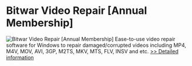 # Bitwar Video Repair [Annual Membership]
![Bitwar Video Repair [Annual Membership]](https://mycommerce.akamaized.net/api/pimages/P301010352/BIG/301010352.PNG)
Ease-to-use video repair software for Windows to repair damaged/corrupted videos including MP4, M4V, MOV, AVI, 3GP, M2TS, MKV, MTS, FLV, INSV and etc.
[>> Detailed information](https://secure.shareit.com/shareit/product.html?productid=301010352&affiliateid=200057808)